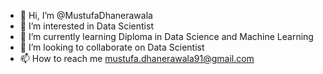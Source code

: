 - 👋 Hi, I’m @MustufaDhanerawala
- 👀 I’m interested in Data Scientist
- 🌱 I’m currently learning Diploma in Data Science and Machine Learning
- 💞️ I’m looking to collaborate on Data Scientist
- 📫 How to reach me mustufa.dhanerawala91@gmail.com

<!---
MustufaDhanerawala/MustufaDhanerawala is a ✨ special ✨ repository because its `README.md` (this file) appears on your GitHub profile.
You can click the Preview link to take a look at your changes.
--->
